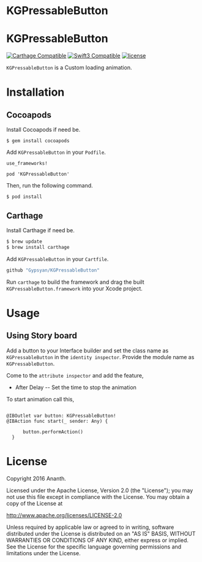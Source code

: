 # KGPressableButton

# KGPressableButton

[![Carthage Compatible](https://img.shields.io/badge/Carthage-compatible-4BC51D.svg?style=flat)](https://github.com/Carthage/Carthage)
[![Swift3 Compatible](https://img.shields.io/badge/KGPressableButton-Swift3-brightgreen.svg)](https://img.shields.io/badge/KGPressableButton-Swift3-brightgreen.svg)
[![license](https://img.shields.io/github/license/Gypsyan/KGPressableButton.svg)]()

`KGPressableButton` is a Custom loading animation.

# Installation

## Cocoapods

Install Cocoapods if need be.

```
$ gem install cocoapods
```

Add `KGPressableButton` in your `Podfile`.

```
use_frameworks!

pod 'KGPressableButton'
```

Then, run the following command.

```
$ pod install
```
## Carthage

Install Carthage if need be.

```bash
$ brew update
$ brew install carthage
```

Add `KGPressableButton` in your `Cartfile`.

```ruby
github "Gypsyan/KGPressableButton"
```

Run `carthage` to build the framework and drag the built `KGPressableButton.framework` into your Xcode project.

# Usage

## Using Story board
Add a button to your Interface builder and set the class name as `KGPressableButton` in the `identity inspector`. Provide the module name as `KGPressableButton`.

Come to the `attribute inspector` and add the feature,

  * After Delay --  Set the time to stop the animation


  To start animation call this,

  ```

@IBOutlet var button: KGPressableButton!
@IBAction func start(_ sender: Any) {

        button.performAction()
    }
  ```
# License

Copyright 2016 Ananth.

Licensed under the Apache License, Version 2.0 (the "License"); you may not use this file except in compliance with the License. You may obtain a copy of the License at

http://www.apache.org/licenses/LICENSE-2.0

Unless required by applicable law or agreed to in writing, software distributed under the License is distributed on an "AS IS" BASIS, WITHOUT WARRANTIES OR CONDITIONS OF ANY KIND, either express or implied. See the License for the specific language governing permissions and limitations under the License.
